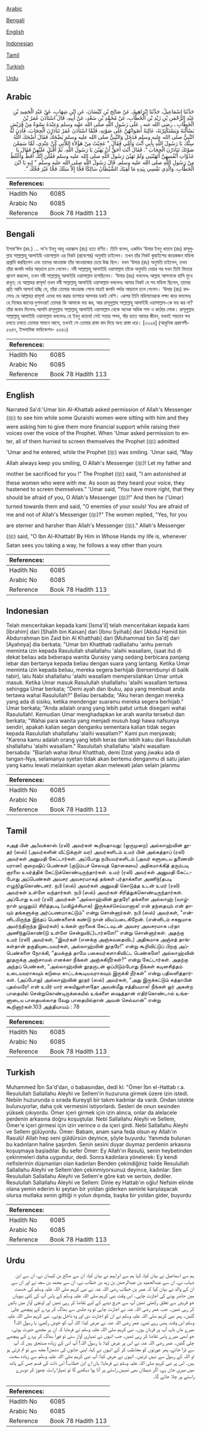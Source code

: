 [Arabic](#arabic)

[Bengali](#bengali)

[English](#english)

[Indonesian](#indonesian)

[Tamil](#tamil)

[Turkish](#turkish)

[Urdu](#urdu)

## Arabic


<div dir="rtl" lang="ar" style={{fontSize:'larger',backgroundColor:'#f8f9fa',padding:20}}>
حَدَّثَنَا إِسْمَاعِيلُ، حَدَّثَنَا إِبْرَاهِيمُ، عَنْ صَالِحِ بْنِ كَيْسَانَ، عَنِ ابْنِ شِهَابٍ، عَنْ عَبْدِ الْحَمِيدِ بْنِ عَبْدِ الرَّحْمَنِ بْنِ زَيْدِ بْنِ الْخَطَّابِ، عَنْ مُحَمَّدِ بْنِ سَعْدٍ، عَنْ أَبِيهِ، قَالَ اسْتَأْذَنَ عُمَرُ بْنُ الْخَطَّابِ ـ رضى الله عنه ـ عَلَى رَسُولِ اللَّهِ صلى الله عليه وسلم وَعِنْدَهُ نِسْوَةٌ مِنْ قُرَيْشٍ يَسْأَلْنَهُ وَيَسْتَكْثِرْنَهُ، عَالِيَةً أَصْوَاتُهُنَّ عَلَى صَوْتِهِ، فَلَمَّا اسْتَأْذَنَ عُمَرُ تَبَادَرْنَ الْحِجَابَ، فَأَذِنَ لَهُ النَّبِيُّ صلى الله عليه وسلم فَدَخَلَ وَالنَّبِيُّ صلى الله عليه وسلم يَضْحَكُ فَقَالَ أَضْحَكَ اللَّهُ سِنَّكَ يَا رَسُولَ اللَّهِ بِأَبِي أَنْتَ وَأُمِّي فَقَالَ ‏"‏ عَجِبْتُ مِنْ هَؤُلاَءِ اللاَّتِي كُنَّ عِنْدِي، لَمَّا سَمِعْنَ صَوْتَكَ تَبَادَرْنَ الْحِجَابَ ‏"‏‏.‏ فَقَالَ أَنْتَ أَحَقُّ أَنْ يَهَبْنَ يَا رَسُولَ اللَّهِ‏.‏ ثُمَّ أَقْبَلَ عَلَيْهِنَّ فَقَالَ يَا عَدُوَّاتِ أَنْفُسِهِنَّ أَتَهَبْنَنِي وَلَمْ تَهَبْنَ رَسُولَ اللَّهِ صلى الله عليه وسلم فَقُلْنَ إِنَّكَ أَفَظُّ وَأَغْلَظُ مِنْ رَسُولِ اللَّهِ صلى الله عليه وسلم‏.‏ قَالَ رَسُولُ اللَّهِ صلى الله عليه وسلم ‏"‏ إِيهٍ يَا ابْنَ الْخَطَّابِ، وَالَّذِي نَفْسِي بِيَدِهِ مَا لَقِيَكَ الشَّيْطَانُ سَالِكًا فَجًّا إِلاَّ سَلَكَ فَجًّا غَيْرَ فَجِّكَ ‏"‏‏.‏
</div>
<div style={{backgroundColor:'#f8f9fa',padding:20, marginBottom: 10}}><table> <thead> <tr> <th>References:</th> <th></th> </tr> </thead> <tbody><tr><td>Hadith No</td><td>6085</td></tr><tr><td>Arabic No</td><td>6085</td></tr><tr><td>Reference</td><td>Book 78 Hadith 113</td></tr></tbody></table></div>

## Bengali


<div dir="ltr" lang="bn" style={{fontSize:'larger',backgroundColor:'#f8f9fa',padding:20}}>
ইসমা‘ঈল (রহ.) ... সা’দ ইবনু আবূ ওয়াক্কাস (রাঃ) হতে বর্ণিত। তিনি বলেন, একদিন ‘উমার ইবনু খাত্তাব (রাঃ) রাসূলুল্লাহ সাল্লাল্লাহু আলাইহি ওয়াসাল্লাম এর নিকট (প্রবেশের) অনুমতি চাইলেন। তখন তাঁর নিকট কুরাইশের কয়েকজন মহিলা প্রশ্নাদি করছিলেন এবং তাদের আওয়াজ তাঁর আওয়াজের চেয়ে উচ্চ ছিল। যখন ‘উমার (রাঃ) অনুমতি চাইলেন, তখন তাঁরা জলদি পর্দার আড়ালে চলে গেলেন। নবী সাল্লাল্লাহু আলাইহি ওয়াসাল্লাম তাঁকে অনুমতি দেয়ার পর যখন তিনি ভিতরে প্রবেশ করলেন, তখন নবী সাল্লাল্লাহু আলাইহি ওয়াসাল্লাম হাসছিলেন। ‘উমার (রাঃ) বললেনঃ আল্লাহ আপনাকে হাসি মুখে রাখুন; হে আল্লাহর রাসূল! তখন নবী সাল্লাল্লাহু আলাইহি ওয়াসাল্লাম বললেনঃ আমার নিকট যে সব মহিলা ছিলেন, তাদের প্রতি আমি আশ্চর্য হচ্ছি যে, তাঁরা তোমার আওয়াজ শোনা মাত্রই জলদি পর্দার আড়ালে চলে গেলেন। ‘উমার (রাঃ) বললেনঃ হে আল্লাহর রাসূল! এদের ভয় করার ব্যাপারে আপনার হকই বেশি। এরপর তিনি মহিলাদেরকে লক্ষ্য করে বললেনঃ হে নিজের জানের দুশমনরা! তোমরা কি আমাকে ভয় কর, আর রাসূলুল্লাহ সাল্লাল্লাহু আলাইহি ওয়াসাল্লাম-কে ভয় কর না? তাঁরা জবাব দিলেনঃ আপনি রাসূলুল্লাহ সাল্লাল্লাহু আলাইহি ওয়াসাল্লাম থেকে অনেক অধিক শক্ত ও কঠোর লোক। রাসূলুল্লাহ সাল্লাল্লাহু আলাইহি ওয়াসাল্লাম বললেনঃ হে ইবনু খাত্তাব! সেই সত্তার শপথ, যাঁর হাতে আমার জীবন, যখনই শয়তান পথ চলতে চলতে তোমার সামনে আসে, তখনই সে তোমার রাস্তা বাদ দিয়ে অন্য রাস্তা ধরে। [৩২৯৪] (আধুনিক প্রকাশনী- ৫৬৪৭, ইসলামিক ফাউন্ডেশন- ৫৫৪৩)
</div>
<div style={{backgroundColor:'#f8f9fa',padding:20, marginBottom: 10}}><table> <thead> <tr> <th>References:</th> <th></th> </tr> </thead> <tbody><tr><td>Hadith No</td><td>6085</td></tr><tr><td>Arabic No</td><td>6085</td></tr><tr><td>Reference</td><td>Book 78 Hadith 113</td></tr></tbody></table></div>

## English


<div dir="ltr" lang="en" style={{fontSize:'larger',backgroundColor:'#f8f9fa',padding:20}}>
Narrated Sa'd:'Umar bin Al-Khattab asked permission of Allah's Messenger (ﷺ) to see him while some Quraishi women were sitting with him and they were asking him to give them more financial support while raising their voices over the voice of the Prophet. When 'Umar asked permission to enter, all of them hurried to screen themselves the Prophet (ﷺ) admitted 'Umar and he entered, while the Prophet (ﷺ) was smiling. 'Umar said, "May Allah always keep you smiling, O Allah's Messenger (ﷺ)! Let my father and mother be sacrificed for you !" The Prophet (ﷺ) said, "I am astonished at these women who were with me. As soon as they heard your voice, they hastened to screen themselves." 'Umar said, "You have more right, that they should be afraid of you, O Allah's Messenger (ﷺ)!" And then he ('Umar) turned towards them and said, "O enemies of your souls! You are afraid of me and not of Allah's Messenger (ﷺ)?" The women replied, "Yes, for you are sterner and harsher than Allah's Messenger (ﷺ)." Allah's Messenger (ﷺ) said, "O Ibn Al-Khattab! By Him in Whose Hands my life is, whenever Satan sees you taking a way, he follows a way other than yours
</div>
<div style={{backgroundColor:'#f8f9fa',padding:20, marginBottom: 10}}><table> <thead> <tr> <th>References:</th> <th></th> </tr> </thead> <tbody><tr><td>Hadith No</td><td>6085</td></tr><tr><td>Arabic No</td><td>6085</td></tr><tr><td>Reference</td><td>Book 78 Hadith 113</td></tr></tbody></table></div>

## Indonesian


<div dir="ltr" lang="id" style={{fontSize:'larger',backgroundColor:'#f8f9fa',padding:20}}>
Telah menceritakan kepada kami [Isma'il] telah menceritakan kepada kami [Ibrahim] dari [Shalih bin Kaisan] dari [Ibnu Syihab] dari [Abdul Hamid bin Abdurrahman bin Zaid bin Al Khatthab] dari [Muhammad bin Sa'd] dari [Ayahnya] dia berkata; "Umar bin Khatthab radliallahu 'anhu pernah meminta izin kepada Rasulullah shallallahu 'alaihi wasallam, (saat itu) di dekat beliau ada beberapa wanita Quraisy yang sedang berbicara panjang lebar dan bertanya kepada beliau dengan suara yang lantang. Ketika Umar meminta izin kepada beliau, mereka segera berhijab (bersembunyi di balik tabir), lalu Nabi shallallahu 'alaihi wasallam mempersilahkan Umar untuk masuk. Ketika Umar masuk Rasulullah shallallahu 'alaihi wasallam tertawa sehingga Umar berkata; "Demi ayah dan ibuku, apa yang membuat anda tertawa wahai Rasulullah?" Beliau bersabda; "Aku heran dengan mereka yang ada di sisiku, ketika mendengar suaramu mereka segera berhijab." Umar berkata; "Anda adalah orang yang lebih patut untuk disegani wahai Rasulullah!. Kemudian Umar menghadapkan ke arah wanita tersebut dan berkata; "Wahai para wanita yang menjadi musuh bagi hawa nafsunya sendiri, apakah kalian segan denganku sementara kalian tidak segan kepada Rasulullah shallallahu 'alaihi wasallam?" Kami pun menjawab; "Karena kamu adalah orang yang lebih keras dan lebih kaku dari Rasulullah shallallahu 'alaihi wasallam." Rasulullah shallallahu 'alaihi wasallam bersabda: "Biarlah wahai Ibnul Khatthab, demi Dzat yang jiwaku ada di tangan-Nya, selamanya syetan tidak akan bertemu denganmu di satu jalan yang kamu lewati melainkan syetan akan melewati jalan selain jalanmu
</div>
<div style={{backgroundColor:'#f8f9fa',padding:20, marginBottom: 10}}><table> <thead> <tr> <th>References:</th> <th></th> </tr> </thead> <tbody><tr><td>Hadith No</td><td>6085</td></tr><tr><td>Arabic No</td><td>6085</td></tr><tr><td>Reference</td><td>Book 78 Hadith 113</td></tr></tbody></table></div>

## Tamil


<div dir="ltr" lang="ta" style={{fontSize:'larger',backgroundColor:'#f8f9fa',padding:20}}>
சஅத் பின் அபீவக்காஸ் (ரலி) அவர்கள் கூறியதாவது: (ஒருமுறை) அல்லாஹ்வின் தூதர் (ஸல்) (அவர்களின் வீட்டுக்குள் வர) அவர்களிடம் உமர் பின் அல்கத்தாப் (ரலி) அவர்கள் அனுமதி கேட்டார்கள். அப்போது நபியவர்களிடம் (அவர் களுடைய துணைவியரான) குறைஷிப் பெண்கள் (குடும்பச் செலவுத் தொகையை) அதிகமாக்கித் தரும்படி குரலை உயர்த்திக் கேட்டுக்கொண்டிருந்தார்கள். உமர் (ரலி) அவர்கள் அனுமதி கேட்டபோது அப்பெண்கள் அவசர அவசரமாகத் தங்கள் பர்தாக்களை அணிந்(தபடி எழுந்)துகொண்டனர். நபி (ஸல்) அவர்கள் அனுமதி கொடுத்த உடன் உமர் (ரலி) அவர்கள் உள்ளே வந்தார்கள். நபி (ஸல்) அவர்கள் சிரித்துக்கொண்டிருந்தார்கள். அப்போது உமர் (ரலி) அவர்கள் “அல்லாஹ்வின் தூதரே! தங்களை அல்லாஹ் (வாழ்நாள் முழுதும்) சிரித்தபடி (மகிழ்ச்சியாக) இருக்கச்செய்வானாக! என் தந்தையும் என் தாயும் தங்களுக்கு அர்ப்பணமாகட்டும்” என்று சொன்னார்கள். நபி (ஸல்) அவர்கள், “என்னிடமிருந்த இந்தப் பெண்களைக் கண்டு நான் வியப்படைகிறேன். (என்னிடம் சகஜமாக அமர்ந்திருந்த இவர்கள்) உங்கள் குரலைக் கேட்டவுடன் அவசர அவசரமாக பர்தா அணிந்துகொண்(டு உள்ளே சென்றுவிட்)டார்களே!” என்று சொன்னார்கள். அதற்கு உமர் (ரலி) அவர்கள், “இவர்கள் (எனக்கு அஞ்சுவதைவிட) அதிகமாக அஞ்சத் தாங்கள்தான் தகுதியுடையவர்கள், அல்லாஹ்வின் தூதரே!” என்று கூறிவிட்டுப் பிறகு அப்பெண்களை நோக்கி, “தமக்குத் தாமே பகைவர்களாகிவிட்ட பெண்களே! அல்லாஹ்வின் தூதருக்கு அஞ்சாமல் எனக்கா நீங்கள் அஞ்சுகிறீர்கள்?” என்று கேட்டார்கள். அதற்கு அந்தப் பெண்கள், “அல்லாஹ்வின் தூதருடன் ஒப்பிடும்போது நீங்கள் கடினசித்தம் உடையவராகவும் கடுமை காட்டக்கூடியவராகவும் இருக்கி றீர்கள்” என்று பதிலளித்தார்கள். (அப்போது) அல்லாஹ்வின் தூதர் (ஸல்) அவர்கள், “அது இருக்கட்டும் கத்தாபின் புதல்வரே! என் உயிர் யார் கையிலுள்ளதோ அவன்மீது சத்தியமாக! நீங்கள் ஓர் அகன்ற பாதையில் சென்றுகொண்டிருக்கையில் உங்களை ஷைத்தான் எதிர்கொண்டால் உங்களுடைய பாதையல்லாத வேறு பாதையில்தான் அவன் செல்வான்” என்று கூறினார்கள்.103 அத்தியாயம் : 78
</div>
<div style={{backgroundColor:'#f8f9fa',padding:20, marginBottom: 10}}><table> <thead> <tr> <th>References:</th> <th></th> </tr> </thead> <tbody><tr><td>Hadith No</td><td>6085</td></tr><tr><td>Arabic No</td><td>6085</td></tr><tr><td>Reference</td><td>Book 78 Hadith 113</td></tr></tbody></table></div>

## Turkish


<div dir="ltr" lang="tr" style={{fontSize:'larger',backgroundColor:'#f8f9fa',padding:20}}>
Muhammed İbn Sa'd'dan, o babasından, dedi ki: "Ömer İbn el-Hattab r.a. Resulullah Sallallahu Aleyhi ve Sellem'in huzuruna girmek üzere izin istedi. Nebiin huzurunda o sırada Kureyşli bir takım kadınlar da vardı. Ondan istekte bulunuyorlar, daha çok vermesini istiyorlardı. Sesleri de onun sesinden yüksek çıkıyordu. Ömer içeri girmek için izin alınca, onlar da alelacele perdenin arkasına doğru koşuştular. Nebi Sallallahu Aleyhi ve Sellem, Ömer'e içeri girmesi için izin verince o da içeri girdi. Nebi Sallallahu Aleyhi ve Sellem gülüyordu. Ömer: Babam, anam sana feda olsun ey Allah'ın Rasulü! Allah hep seni güldürsün deyince, şöyle buyurdu: Yanımda bulunan bu kadınların haline şaşırdım. Senin sesini duyar duymaz perdenin arkasına koşuşmaya başladılar. Bu sefer Ömer: Ey Allah'ın Rasulü, senin heybetinden çekinmeleri daha uygundur, dedi. Sonra kadınlara yönelerek: Ey kendi nefislerinin düşmanları olan kadınları Benden çekindiğiniz halde Resulullah Sallallahu Aleyhi ve Sellem'den çekinmiyorsunuz deyince, kadınlar: Sen Resulullah Sallallahu Aleyhi ve Sellem'e göre katı ve sertsin, dediler. Resulullah Sallallahu Aleyhi ve Sellem: Dinle ey Hattab'ın oğlu! Nefsim elinde olana yemin ederim ki şeytan bir yoldan giderken seninle karşılaşacak olursa mutlaka senin gittiği n yolun dışında, başka bir yoldan gider, buyurdu
</div>
<div style={{backgroundColor:'#f8f9fa',padding:20, marginBottom: 10}}><table> <thead> <tr> <th>References:</th> <th></th> </tr> </thead> <tbody><tr><td>Hadith No</td><td>6085</td></tr><tr><td>Arabic No</td><td>6085</td></tr><tr><td>Reference</td><td>Book 78 Hadith 113</td></tr></tbody></table></div>

## Urdu


<div dir="rtl" lang="ur" style={{fontSize:'larger',backgroundColor:'#f8f9fa',padding:20}}>
ہم سے اسماعیل نے بیان کیا، کہا ہم سے ابراہیم نے بیان کیا، ان سے صالح بن کیسان نے، ان سے ابن شہاب نے، ان سے عبدالحمید بن عبدالرحمٰن بن زید بن خطاب نے، ان سے محمد بن سعد نے اور ان سے ان کے والد نے بیان کیا کہ عمر بن خطاب رضی اللہ عنہ نے نبی کریم صلی اللہ علیہ وسلم کی خدمت میں حاضر ہونے کی اجازت چاہی۔ اس وقت نبی کریم صلی اللہ علیہ وسلم کے پاس آپ کی کئی بیویاں جو قریش سے تعلق رکھتی تھیں آپ سے خرچ دینے کے لیے تقاضا کر رہی تھیں اور اونچی آواز میں باتیں کر رہی تھیں۔ جب عمر رضی اللہ عنہ نے اجازت چاہی تو وہ جلدی سے بھاگ کر پردے کے پیچھے چلی گئیں۔ پھر نبی کریم صلی اللہ علیہ وسلم نے ان کو اجازت دی اور وہ داخل ہوئے۔ نبی کریم صلی اللہ علیہ وسلم اس وقت ہنس رہے تھے، عمر رضی اللہ عنہ نے عرض کیا: اللہ آپ کو خوش رکھے، یا رسول اللہ! میرے ماں باپ آپ پر قربان ہوں۔ نبی کریم صلی اللہ علیہ وسلم نے فرمایا کہ ان پر مجھے حیرت ہوئی، جو ابھی میرے پاس تقاضا کر رہی تھیں، جب انہوں نے تمہاری آواز سنی تو فوراً بھاگ کر پردے کے پیچھے چلی گئیں۔ عمر رضی اللہ عنہ نے اس پر عرض کیا: یا رسول اللہ! آپ اس کے زیادہ مستحق ہیں کہ آپ سے ڈرا جائے، پھر عورتوں کو مخاطب کر کے انہوں نے کہا، اپنی جانوں کی دشمن! مجھ سے تو تم ڈرتی ہو او اللہ کے رسول سے نہیں ڈرتیں۔ انہوں نے عرض کیا: آپ نبی کریم صلی اللہ علیہ وسلم سے زیادہ سخت ہیں۔ اس پر نبی کریم صلی اللہ علیہ وسلم نے فرمایا: ہاں اے ابن خطاب! اس ذات کی قسم جس کے ہاتھ میں میری جان ہے، اگر شیطان بھی تمہیں راستے پر آتا ہوا دیکھے گا تو تمہارا راستہ چھوڑ کر دوسرے راستے پر چلا جائے گا۔
</div>
<div style={{backgroundColor:'#f8f9fa',padding:20, marginBottom: 10}}><table> <thead> <tr> <th>References:</th> <th></th> </tr> </thead> <tbody><tr><td>Hadith No</td><td>6085</td></tr><tr><td>Arabic No</td><td>6085</td></tr><tr><td>Reference</td><td>Book 78 Hadith 113</td></tr></tbody></table></div>